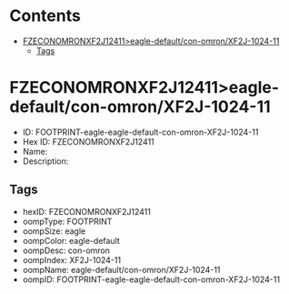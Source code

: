 



Contents
========

* [FZECONOMRONXF2J12411>eagle-default/con-omron/XF2J-1024-11](#fzeconomronxf2j12411eagle-defaultcon-omronxf2j-1024-11)
	* [Tags](#tags)

# FZECONOMRONXF2J12411>eagle-default/con-omron/XF2J-1024-11

- ID: FOOTPRINT-eagle-eagle-default-con-omron-XF2J-1024-11
- Hex ID: FZECONOMRONXF2J12411
- Name: 
- Description: 

## Tags

- hexID: FZECONOMRONXF2J12411
- oompType: FOOTPRINT
- oompSize: eagle
- oompColor: eagle-default
- oompDesc: con-omron
- oompIndex: XF2J-1024-11
- oompName: eagle-default/con-omron/XF2J-1024-11
- oompID: FOOTPRINT-eagle-eagle-default-con-omron-XF2J-1024-11
